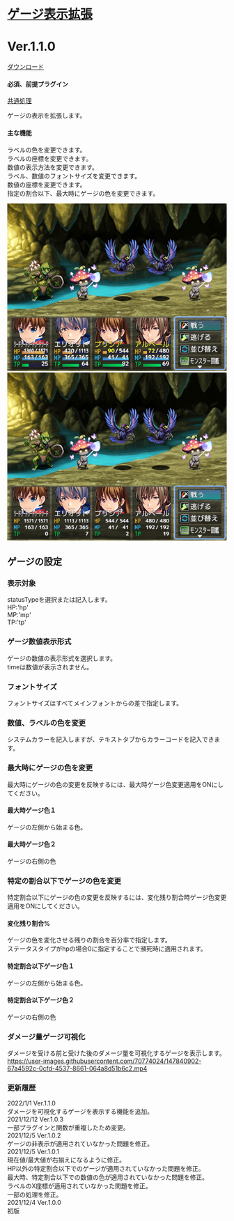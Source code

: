 # [ゲージ表示拡張](https://raw.githubusercontent.com/nuun888/MZ/master/NUUN_GaugeValueEX.js)
# Ver.1.1.0
[ダウンロード](https://raw.githubusercontent.com/nuun888/MZ/master/NUUN_GaugeValueEX.js)
#### 必須、前提プラグイン
[共通処理](https://github.com/nuun888/MZ/blob/master/README/Base.md)  

ゲージの表示を拡張します。  
#### 主な機能
ラベルの色を変更できます。  
ラベルの座標を変更できます。  
数値の表示方法を変更できます。  
ラベル、数値のフォントサイズを変更できます。  
数値の座標を変更できます。  
指定の割合以下、最大時にゲージの色を変更できます。  

![画像](img/GaugeValueEX1.png)  
![画像](img/GaugeValueEX4.png)  

## ゲージの設定
### 表示対象
statusTypeを選択または記入します。  
HP:'hp'  
MP:'mp'  
TP:'tp'  

### ゲージ数値表示形式
ゲージの数値の表示形式を選択します。  
timeは数値が表示されません。  

### フォントサイズ
フォントサイズはすべてメインフォントからの差で指定します。

### 数値、ラベルの色を変更
システムカラーを記入しますが、テキストタブからカラーコードを記入できます。

### 最大時にゲージの色を変更
最大時にゲージの色の変更を反映するには、最大時ゲージ色変更適用をONにしてください。
#### 最大時ゲージ色１
ゲージの左側から始まる色。
#### 最大時ゲージ色２
ゲージの右側の色

### 特定の割合以下でゲージの色を変更
特定割合以下にゲージの色の変更を反映するには、変化残り割合時ゲージ色変更適用をONにしてください。
#### 変化残り割合%
ゲージの色を変化させる残りの割合を百分率で指定します。  
ステータスタイプがhpの場合0に指定することで瀕死時に適用されます。
#### 特定割合以下ゲージ色１
ゲージの左側から始まる色。
#### 特定割合以下ゲージ色２
ゲージの右側の色

### ダメージ量ゲージ可視化
ダメージを受ける前と受けた後のダメージ量を可視化するゲージを表示します。  
https://user-images.githubusercontent.com/70774024/147840902-67a4592c-0cfd-4537-8661-064a8d51b6c2.mp4  

### 更新履歴
2022/1/1 Ver.1.1.0  
ダメージを可視化するゲージを表示する機能を追加。  
2021/12/12 Ver.1.0.3  
一部プラグインと関数が重複したため変更。  
2021/12/5 Ver.1.0.2  
ゲージの非表示が適用されていなかった問題を修正。  
2021/12/5 Ver.1.0.1  
現在値/最大値が右揃えになるように修正。  
HP以外の特定割合以下でのゲージが適用されていなかった問題を修正。  
最大時、特定割合以下での数値の色が適用されていなかった問題を修正。  
ラベルのX座標が適用されていなかった問題を修正。  
一部の処理を修正。  
2021/12/4 Ver.1.0.0  
初版
